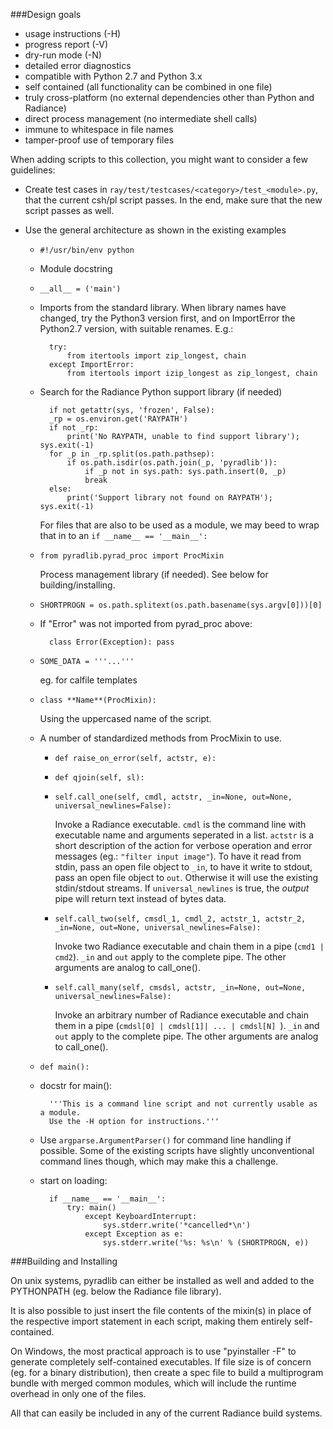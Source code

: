 
###Design goals
 - usage instructions (-H)
 - progress report (-V)
 - dry-run mode (-N)
 - detailed error diagnostics
 - compatible with Python 2.7 and Python 3.x
 - self contained (all functionality can be combined in one file)
 - truly cross-platform (no external dependencies other than Python and Radiance)
 - direct process management (no intermediate shell calls)
 - immune to whitespace in file names
 - tamper-proof use of temporary files


When adding scripts to this collection, you might want to consider a few guidelines:

  * Create test cases in `ray/test/testcases/<category>/test_<module>.py`,
    that the current csh/pl script passes.
	In the end, make sure that the new script passes as well.

  * Use the general architecture as shown in the existing examples

    - `#!/usr/bin/env python`

    - Module docstring

    - `__all__ = ('main')`

	- Imports from the standard library. When library names have changed,
	  try the Python3 version first, and on ImportError the Python2.7
	  version, with suitable renames. E.g.:

			try:
				from itertools import zip_longest, chain
			except ImportError:
				from itertools import izip_longest as zip_longest, chain

	- Search for the Radiance Python support library (if needed)

			if not getattr(sys, 'frozen', False):
			_rp = os.environ.get('RAYPATH')
			if not _rp:
				print('No RAYPATH, unable to find support library'); sys.exit(-1)
			for _p in _rp.split(os.path.pathsep):
				if os.path.isdir(os.path.join(_p, 'pyradlib')):
					if _p not in sys.path: sys.path.insert(0, _p)
					break
			else:
				print('Support library not found on RAYPATH'); sys.exit(-1)

	  For files that are also to be used as a module, we may beed to
	  wrap that in to an `if __name__ == '__main__':`

    - `from pyradlib.pyrad_proc import ProcMixin`

      Process management library (if needed). See below for building/installing.

    - `SHORTPROGN = os.path.splitext(os.path.basename(sys.argv[0]))[0]`

    - If "Error" was not imported from pyrad_proc above:
	
			class Error(Exception): pass

    - `SOME_DATA = '''...'''`

      eg. for calfile templates

    - `class **Name**(ProcMixin):`

      Using the uppercased name of the script.

    - A number of standardized methods from ProcMixin to use. 

      * `def raise_on_error(self, actstr, e):`

      * `def qjoin(self, sl):`

      * `self.call_one(self, cmdl, actstr, _in=None, out=None, universal_newlines=False):`

        Invoke a Radiance executable.
				`cmdl` is the command line with executable name and arguments seperated in a list.
				`actstr` is a short description of the action for verbose operation and error messages
				(eg.: `"filter input image"`). To have it read from stdin, pass an open file object to `_in`,
				to have it write to stdout, pass an open file object to `out`.
				Otherwise it will use the existing stdin/stdout streams.
				If `universal_newlines` is true, the *output* pipe will return
				text instead of bytes data.

      * `self.call_two(self, cmsdl_1, cmdl_2, actstr_1, actstr_2, _in=None, out=None, universal_newlines=False):`

		Invoke two Radiance executable and chain them in a pipe
		(`cmd1 | cmd2`). `_in` and `out` apply to the complete pipe.
		The other arguments are analog to call_one().

      * `self.call_many(self, cmsdsl, actstr, _in=None, out=None, universal_newlines=False):`

		Invoke an arbitrary number of  Radiance executable and chain them in a
		pipe (`cmdsl[0] | cmdsl[1]| ... | cmdsl[N] `).
		`_in` and `out` apply to the complete pipe.
		The other arguments are analog to call_one().

    -	`def main():`

      * docstr for main():
              
              '''This is a command line script and not currently usable as a module.
              Use the -H option for instructions.'''
              
	  * Use `argparse.ArgumentParser()` for command line handling if possible.
	    Some of the existing scripts have slightly unconventional command lines
	    though, which may make this a challenge.

    - start on loading:

            if __name__ == '__main__':
                try: main()
                    except KeyboardInterrupt:
                        sys.stderr.write('*cancelled*\n')
                    except Exception as e:
                        sys.stderr.write('%s: %s\n' % (SHORTPROGN, e))




###Building and Installing

On unix systems, pyradlib can either be installed as well and added to the
PYTHONPATH (eg. below the Radiance file library).

It is also possible to just insert the file contents of the mixin(s) in place
of the respective import statement in each script, making them entirely
self-contained.

On Windows, the most practical approach is to use "pyinstaller -F" to generate
completely self-contained executables. If file size is of concern (eg. for a
binary distribution), then create a spec file to build a multiprogram bundle
with merged common modules, which will include the runtime overhead in only one
of the files.

All that can easily be included in any of the current Radiance build systems.

